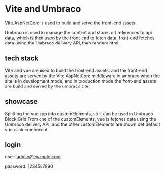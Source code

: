 # Vite and Umbraco

Vite.AspNetCore is used to build and serve the front-end assets. 

Umbraco is used to manage the content and stores url references to api data, which is then used by the front-end to fetch data. 
front-end fetches data using the Umbraco delivery API, then renders html.

## tech stack
Vite and vue are used to build the front-end assets. and the front-end assets are served by the Vite.AspNetCore middleware in umbraco when the site is in development mode, and in production mode the front-end assets are build and served by the umbraco site.

## showcase
Splitting the vue app into customElements, so it can be used in Umbraco Block Grid
From one of the customElements, vue is fetches data using the Umbraco delivery API, and the other customElements are shown det default vue click component.

## login 
user: admin@example.com

password: 1234567890